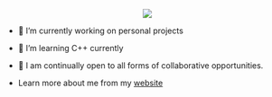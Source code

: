 <p align="center">
  <img src="https://skillicons.dev/icons?i=cpp,c,python,java,typescript,react,bash,github,git,linux" />
</p>

- 🔭 I’m currently working on personal projects
  
- 🌱 I’m learning C++ currently
  
- 🤝 I am continually open to all forms of collaborative opportunities.

-  Learn more about me from my [website](https://www.dragomirm.dev/)
</p>

